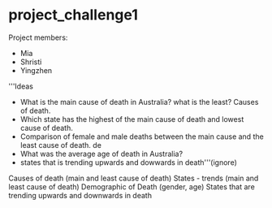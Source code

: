 # project_challenge1

Project members:
- Mia
- Shristi
- Yingzhen

'''Ideas
- What is the main cause of death in Australia? what is the least? Causes of death.
- Which state has the highest of the main cause of death and lowest cause of death.
- Comparison of female and male deaths between the main cause and the least cause of death. de
- What was the average age of death in Australia?
- states that is trending upwards and dowwards in death'''(ignore)


Causes of death (main and least cause of death)
States - trends (main and least cause of death)
Demographic of Death (gender, age)
States that are trending upwards and downwards in death 
